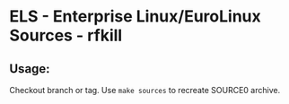 # ELS - Enterprise Linux/EuroLinux Sources - rfkill
 
## Usage:
  Checkout branch or tag. Use `make sources` to recreate  SOURCE0 archive.
